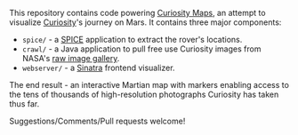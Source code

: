 This repository contains code powering [Curiosity Maps](http://www.curiosity-maps.org/), an attempt to visualize [Curiosity](http://en.wikipedia.org/wiki/Curiosity_rover)'s journey on Mars. It contains three major components: 

* `spice/` - a [SPICE](http://naif.jpl.nasa.gov/naif/aboutspice.html) application to extract the rover's locations.
* `crawl/` - a Java application to pull free use Curiosity images from NASA's [raw image gallery](http://mars.jpl.nasa.gov/msl/multimedia/raw/).
* `webserver/` - a [Sinatra](http://www.sinatrarb.com/) frontend visualizer.

The end result - an interactive Martian map with markers enabling access to the tens of thousands of high-resolution photographs Curiosity has taken thus far.

Suggestions/Comments/Pull requests welcome!
